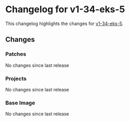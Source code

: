# Changelog for v1-34-eks-5

This changelog highlights the changes for [v1-34-eks-5](https://github.com/aws/eks-distro/tree/v1-34-eks-5).

## Changes

### Patches
No changes since last release

### Projects
No changes since last release

### Base Image
No changes since last release

